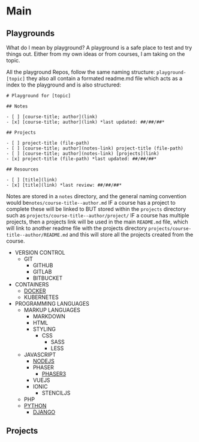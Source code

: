 # Main

## Playgrounds

What do I mean by playground? A playground is a safe place to test and try things out. Either from my own ideas or from courses, I am taking on the topic.

All the playground Repos, follow the same naming structure: `playground-[topic]` they also all contain a formated readme.md file which acts as a index to the playground and is also structured:

````
# Playground for [topic]

## Notes

- [ ] [course-title; author](link)
- [x] [course-title; author](link) *last updated: ##/##/##*

## Projects

- [ ] project-title (file-path)
- [ ] [course-title; author](notes-link) project-title (file-path)
- [ ] [course-title; author](notes-link) [projects](link)
- [x] project-title (file-path) *last updated: ##/##/##*

## Resources

- [ ] [title](link)
- [x] [title](link) *last review: ##/##/##*
````

Notes are stored in a `notes` directory, and the general naming convention would be`notes/course-title--author.md` IF a course has a project to complete these will be linked to BUT stored within the `projects` directory such as `projects/course-title--author/project/` IF a course has multiple projects, then a projects link will be used in the main `README.md` file, which will link to another readme file with the projects directory `projects/course-title--author/README.md` and this will store all the projects created from the course.


- VERSION CONTROL
    - GIT
        - GITHUB
        - GITLAB
        - BITBUCKET
- CONTAINERS
    - [DOCKER](https://github.com/mejasonatkinson/playground-docker)
    - KUBERNETES
- PROGRAMMING LANGUAGES
    - MARKUP LANGUAGES
        - MARKDOWN
        - HTML
        - STYLING
            - CSS
                - SASS
                - LESS
    - JAVASCRIPT
        - [NODEJS](https://github.com/mejasonatkinson/playground-nodejs)
        - PHASER
            - [PHASER3](https://github.com/mejasonatkinson/playground-phaser-3)
        - VUEJS
        - IONIC
            - STENCILJS
    - PHP
    - [PYTHON](https://github.com/mejasonatkinson/playground-python)
        - [DJANGO](https://github.com/mejasonatkinson/playground-django)

<!--
- [DATA](https://github.com/mejasonatkinson/playground-data)
- JAVASCRIPT
    - [REACTJS](https://github.com/mejasonatkinson/playground-reactjs)
    - [STRAPICMS](https://github.com/mejasonatkinson/playground-strapiCMS)
- [PHP](https://github.com/mejasonatkinson/playground-php)
    - [CRAFTCMS](https://github.com/mejasonatkinson/playground-craftCMS)    
-->

## Projects

<!--
Topics:
*Delete, if not being used?*
- [JAVASCRIPT](https://github.com/mejasonatkinson/topics-javascript)
- [PHP](https://github.com/mejasonatkinson/topics-php)
- [PYTHON](https://github.com/mejasonatkinson/topics-python)
- [TOPICS](https://github.com/mejasonatkinson/topics)
-->

<!--
Projects:
*Delete, if not being used?*
- [TOPIC TOOL](https://github.com/mejasonatkinson/topic-tool)
- [PROJECT TOOL](https://github.com/mejasonatkinson/project-tool)
- [GUITAR TOOL](https://github.com/mejasonatkinson/guitar-tool)
- [PRESENTATION TOOL](https://github.com/mejasonatkinson/presentation-tool)
-->
